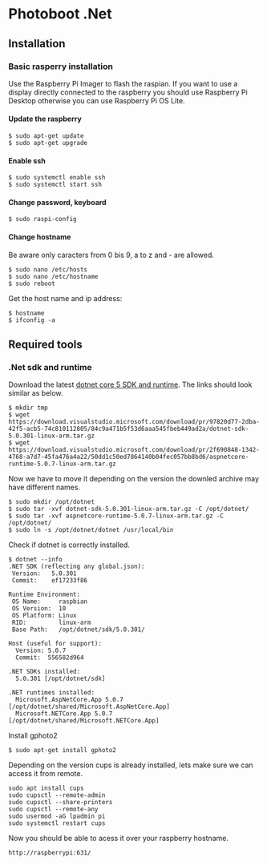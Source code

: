 
# Photoboot .Net

## Installation

### Basic rasperry installation

Use the Raspberry Pi Imager to flash the raspian.
If you want to use a display directly connected to the raspberry you should use Raspberry Pi Desktop otherwise you can use Raspberry Pi OS Lite.

#### Update the raspberry
```
$ sudo apt-get update
$ sudo apt-get upgrade
```

#### Enable ssh
```
$ sudo systemctl enable ssh
$ sudo systemctl start ssh
```

#### Change password, keyboard
```
$ sudo raspi-config
```
#### Change hostname

Be aware only caracters from 0 bis 9, a to z and - are allowed.
```
$ sudo nano /etc/hosts 
$ sudo nano /etc/hostname
$ sudo reboot
```
Get the host name and ip address:
```
$ hostname
$ ifconfig -a
```


## Required tools

### .Net sdk and runtime
Download the latest [dotnet core 5 SDK and runtime](https://dotnet.microsoft.com/download/dotnet/5.0).
The links should look similar as below.
```
$ mkdir tmp
$ wget https://download.visualstudio.microsoft.com/download/pr/97820d77-2dba-42f5-acb5-74c810112805/84c9a471b5f53d6aaa545fbeb449ad2a/dotnet-sdk-5.0.301-linux-arm.tar.gz
$ wget https://download.visualstudio.microsoft.com/download/pr/2f690848-1342-4768-a7d7-45fa476a4a22/50dd1c50ed7864140b04fec057bb8bd6/aspnetcore-runtime-5.0.7-linux-arm.tar.gz
```

Now we have to move it depending on the version the downled archive may have different names.
```
$ sudo mkdir /opt/dotnet
$ sudo tar -xvf dotnet-sdk-5.0.301-linux-arm.tar.gz -C /opt/dotnet/
$ sudo tar -xvf aspnetcore-runtime-5.0.7-linux-arm.tar.gz -C /opt/dotnet/
$ sudo ln -s /opt/dotnet/dotnet /usr/local/bin
```

Check if dotnet is correctly installed.
```
$ dotnet --info
.NET SDK (reflecting any global.json):
 Version:   5.0.301
 Commit:    ef17233f86

Runtime Environment:
 OS Name:     raspbian
 OS Version:  10
 OS Platform: Linux
 RID:         linux-arm
 Base Path:   /opt/dotnet/sdk/5.0.301/

Host (useful for support):
  Version: 5.0.7
  Commit:  556582d964

.NET SDKs installed:
  5.0.301 [/opt/dotnet/sdk]

.NET runtimes installed:
  Microsoft.AspNetCore.App 5.0.7 [/opt/dotnet/shared/Microsoft.AspNetCore.App]
  Microsoft.NETCore.App 5.0.7 [/opt/dotnet/shared/Microsoft.NETCore.App]
```

Install gphoto2
```
$ sudo apt-get install gphoto2
```

Depending on the version cups is already installed, lets make sure we can access it from remote. 
```
sudo apt install cups
sudo cupsctl --remote-admin
sudo cupsctl --share-printers
sudo cupsctl --remote-any
sudo usermod -aG lpadmin pi
sudo systemctl restart cups
```

Now you should be able to acess it over your raspberry hostname.
```
http://raspberrypi:631/
```



